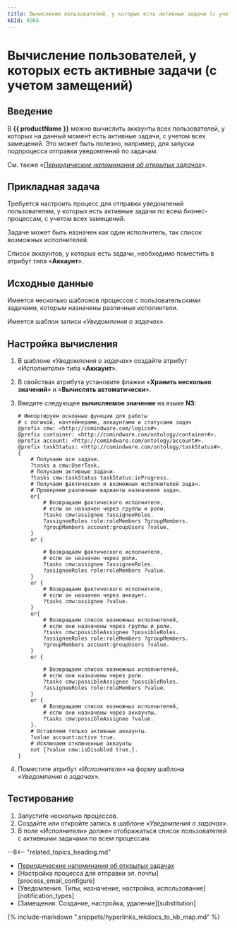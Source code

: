 ```yaml
---
title: Вычисление пользователей, у которых есть активные задачи (с учетом замещений)
kbId: 4966
---
```


# Вычисление пользователей, у которых есть активные задачи (с учетом замещений)

## Введение

В **{{ productName }}** можно вычислить аккаунты всех пользователей, у которых на данный момент есть активные задачи, с учетом всех замещений. Это может быть полезно, например, для запуска подпроцесса отправки уведомлений по задачам.

См. также *«[Периодические напоминания об открытых задачах](n3_periodic_task_notifications.html#n3_periodic_task_notifications "Периодические напоминания об открытых задачах. Настройка с помощью N3")»*.

## Прикладная задача

Требуется настроить процесс для отправки уведомлений пользователям, у которых есть активные задачи по всем бизнес-процессам, с учетом всех замещений.

Задаче может быть назначен как один исполнитель, так список возможных исполнителей.

Список аккаунтов, у которых есть задачи, необходимо поместить в атрибут типа «**Аккаунт**».

## Исходные данные

Имеется несколько шаблонов процессов с пользовательскими задачами, которым назначены различные исполнители.

Имеется шаблон записи *«Уведомления о задачах»*.

## Настройка вычисления

1. В шаблоне *«Уведомления о задачах»* создайте атрибут *«Исполнители»* типа «**Аккаунт**».
2. В свойствах атрибута установите флажки «**Хранить несколько значений**» и «**Вычислять автоматически**».
3. Введите следующее **вычисляемое значение** на языке **N3**:

   ```
   # Импортируем основные функции для работы
   # с логикой, контейнерами, аккаунтами и статусами задач
   @prefix cmw: <http://comindware.com/logics#>.
   @prefix container: <http://comindware.com/ontology/container#>.
   @prefix account: <http://comindware.com/ontology/account#>.
   @prefix taskStatus: <http://comindware.com/ontology/taskStatus#>.
   {
       # Получаем все задачи.
       ?tasks a cmw:UserTask.
       # Получаем активные задачи.
       ?tasks cmw:taskStatus taskStatus:inProgress.
       # Получаем фактических и возможных исполнителей задач.
       # Проверяем различные варианты назначения задач.
       or{
           # Возвращаем фактического исполнителя,
           # если он назначен через группы и роли.
           ?tasks cmw:assignee ?assigneeRoles.
           ?assigneeRoles role:roleMembers ?groupMembers.
           ?groupMembers account:groupUsers ?value.
       }
       or {

           # Возвращаем фактического исполнителя,
           # если он назначен через роли.
           ?tasks cmw:assignee ?assigneeRoles.
           ?assigneeRoles role:roleMembers ?value.
       }
       or {
           # Возвращаем фактического исполнителя,
           # если он назначен через аккаунт.
           ?tasks cmw:assignee ?value.
       }
       or{
           # Возвращаем список возможных исполнителей,
           # если они назначены через группы и роли.
           ?tasks cmw:possibleAssignee ?possibleRoles.
           ?assigneeRoles role:roleMembers ?groupMembers.
           ?groupMembers account:groupUsers ?value.
       }
       or {

           # Возвращаем список возможных исполнителей,
           # если они назначены через роли.
           ?tasks cmw:possibleAssignee ?possibleRoles.
           ?assigneeRoles role:roleMembers ?value.
       }
       or {
           # Возвращаем список возможных исполнителей,
           # если они назначены через аккаунты.
           ?tasks cmw:possibleAssignee ?value.
       }.
       # Оставляем только активные аккаунты.
       ?value account:active true.
       # Исключаем отключенные аккаунты
       not {?value cmw:isDisabled true.}.
   }

   ```
4. Поместите атрибут *«Исполнители»* на форму шаблона *«Уведомления о задачах»*.

## Тестирование

1. Запустите несколько процессов.
2. Создайте или откройте запись в шаблоне *«Уведомления о задачах»*.
3. В поле *«Исполнители»* должен отображаться список пользователей с активными задачами по всем процессам.

--8<-- "related_topics_heading.md"

- [Периодические напоминания об открытых задачах](n3_periodic_task_notifications.html#n3_periodic_task_notifications "Периодические напоминания об открытых задачах. Настройка с помощью N3")
- [Настройка процесса для отправки эл. почты][process_email_configure]
- [Уведомления. Типы, назначение, настройка, использование][notification_types]
- [Замещения. Создание, настройка, удаление][substitution]

{% include-markdown ".snippets/hyperlinks_mkdocs_to_kb_map.md" %}
